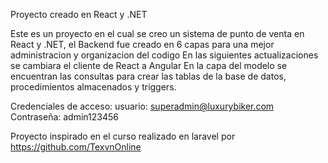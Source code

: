 Proyecto creado en React y .NET

Este es un proyecto en el cual se creo un sistema de punto de venta en React y .NET, el Backend fue creado en 6 capas para una mejor administracion y organizacion del codigo En las siguientes actualizaciones se cambiara el cliente de React a Angular
En la capa del modelo se encuentran las consultas para crear las tablas de la base de datos, procedimientos almacenados y triggers.

Credenciales de acceso:
usuario: superadmin@luxurybiker.com
Contraseña: admin123456

Proyecto inspirado en el curso realizado en laravel por https://github.com/TexvnOnline
